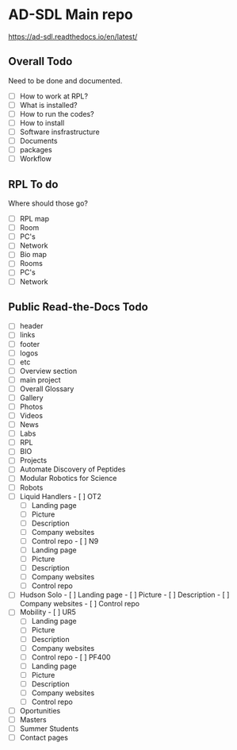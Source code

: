 # AD-SDL Main repo


https://ad-sdl.readthedocs.io/en/latest/

## Overall Todo
Need to be done and documented.
- [ ]  How to work at RPL?
  - [ ]  What is installed?
  - [ ]  How to run the codes?
  - [ ]  How to install
- [ ]  Software insfrastructure
  - [ ]  Documents
  - [ ]  packages
  - [ ]  Workflow

## RPL To do
Where should those go?
- [ ]  RPL map
  - [ ]  Room
  - [ ]  PC's
  - [ ]  Network
- [ ]  Bio map
  - [ ]  Rooms
  - [ ]  PC's
  - [ ]  Network

## Public Read-the-Docs Todo

- [ ]  header
  - [ ]  links
- [ ]  footer
  - [ ]  logos
  - [ ]  etc
- [ ]  Overview section
  - [ ]  main project
- [ ]  Overall Glossary
- [ ]  Gallery
  - [ ]  Photos
  - [ ]  Videos
- [ ]  News 
- [ ]  Labs
  - [ ]  RPL
  - [ ]  BIO
- [ ]  Projects
  - [ ]  Automate Discovery of Peptides
  - [ ]  Modular Robotics for Science
- [ ]  Robots
  - [ ]  Liquid Handlers
    - [ ]  OT2
      - [ ]  Landing page
      - [ ]  Picture
      - [ ]  Description
      - [ ]  Company websites
      - [ ]  Control repo
    - [ ]  N9
      - [ ]  Landing page
      - [ ]  Picture
      - [ ]  Description
      - [ ]  Company websites
      - [ ]  Control repo
  - [ ]  Hudson Solo
    - [ ]  Landing page
    - [ ]  Picture
    - [ ]  Description
    - [ ]  Company websites
    - [ ]  Control repo
  - [ ]  Mobility 
    - [ ]  UR5
      - [ ]  Landing page
      - [ ]  Picture
      - [ ]  Description
      - [ ]  Company websites
      - [ ]  Control repo
    - [ ]  PF400
      - [ ]  Landing page
      - [ ]  Picture
      - [ ]  Description
      - [ ]  Company websites
      - [ ]  Control repo
- [ ]  Oportunities
  - [ ]  Masters
  - [ ]  Summer Students
- [ ]  Contact pages